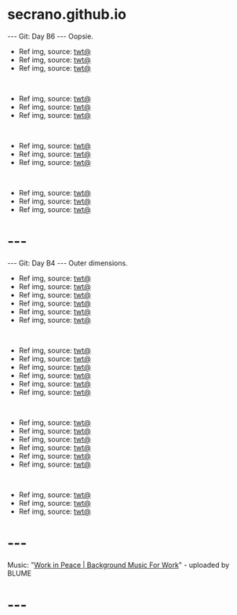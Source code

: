 # secrano.github.io

--- Git: Day B6 --- Oopsie.

- Ref img, source: [twt@](https://x.com/PunchingCat/status/1824252752454951402)
- Ref img, source: [twt@](https://x.com/Romanticaps_/status/1824116899824705989)
- Ref img, source: [twt@](https://x.com/PunchingCat/status/1824280927138353640)

<br/> 

- Ref img, source: [twt@](https://x.com/HIDEO_KOJIMA_EN/status/1824301807063142434)
- Ref img, source: [twt@](https://x.com/ShouldHaveCat/status/1824296411686412701)
- Ref img, source: [twt@](https://x.com/ShouldHaveCat/status/1824327131674890266)

<br/> 

- Ref img, source: [twt@](https://x.com/Nawakii02/status/1824082494569783708)
- Ref img, source: [twt@](https://x.com/Rana_kamran43/status/1824321660276838717)
- Ref img, source: [twt@](https://x.com/MithunKaikaisen/status/1824081529104187572)

<br/> 

- Ref img, source: [twt@](https://x.com/Q72go/status/1824093926548177323)
- Ref img, source: [twt@](https://x.com/refisan17/status/1823752883491553746)
- Ref img, source: [twt@](https://x.com/Dino_illus/status/1824001654800200169)

# ---

--- Git: Day B4 --- Outer dimensions.

- Ref img, source: [twt@](https://www.youtube.com/shorts/hqsegfQ7oi4)
- Ref img, source: [twt@](https://x.com/RinSS_HI/status/1823794140179783778)
- Ref img, source: [twt@](https://x.com/PunchingCat/status/1823801582020124887)
- Ref img, source: [twt@](https://x.com/schuld_eth/status/1823703019671970075)
- Ref img, source: [twt@](https://x.com/majeliskucing/status/1823930615244447926)
- Ref img, source: [twt@](https://x.com/peronyawns/status/1824070681660645790)

<br/>

- Ref img, source: [twt@](https://x.com/EvaFoxU/status/1823816538060939340)
- Ref img, source: [twt@](https://x.com/minnano_dougaww/status/1824012244847415473)
- Ref img, source: [twt@](https://x.com/omgnoxi/status/1823752234905260470)
- Ref img, source: [twt@](https://x.com/theGioM/status/1824000938870292771)
- Ref img, source: [twt@](https://x.com/_g0sha/status/1824097799899840674)
- Ref img, source: [twt@](https://x.com/unonumero_56/status/1823918875412508976)

<br/>

- Ref img, source: [twt@](https://x.com/ShouldHaveCat/status/1824058495257211335)
- Ref img, source: [twt@](https://x.com/reevierat/status/1823833486559502571)
- Ref img, source: [twt@](https://x.com/PunchingCat/status/1823509847343816998)
- Ref img, source: [twt@](https://x.com/majeliskucing/status/1823747407575699686)
- Ref img, source: [twt@](https://x.com/IAMNORMAL234680/status/1824069784050270649)
- Ref img, source: [twt@](https://x.com/EchoesOfBloo/status/1823708652932628778)

<br/>

- Ref img, source: [twt@](https://x.com/EchoesOfBloo/status/1824064748565954711)
- Ref img, source: [twt@](https://x.com/gunsnrosesgirl3/status/1823974919220146560)
- Ref img, source: [twt@](https://x.com/PunchingCat/status/1823923224985682103)

# ---
Music: "[Work in Peace | Background Music For Work](https://www.youtube.com/watch?v=vM1_GAccMSw)" - uploaded by BLUME
# ---
